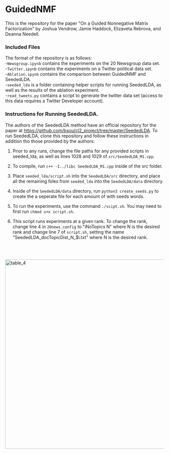 # GuidedNMF
This is the repository for the paper "On a Guided Nonnegative Matrix Factorization" by Joshua Vendrow, Jamie Haddock, Elizaveta Rebrova, and Deanna Needell.

### Included Files
The format of the repository is as follows:  
-`Newsgroup.ipynb` contains the experiments on the 20 Newsgroup data set.  
-`Twitter.ipynb` contains the experiments on a Twitter political data set.  
-`Ablation.ipynb` contains the comparison between GuidedNMF and SeededLDA.  
-`seeded_lda` is a folder containing helper scripts for running SeededLDA, as well as the results of the ablation experiment.  
-`read_tweets.py` contains a script to generate the twitter data set (access to this data requires a Twitter Developer account).  

### Instructions for Running SeededLDA.
The authors of the SeededLDA method have an official repository for the paper at https://github.com/bsou/cl2_project/tree/master/SeededLDA. To run SeededLDA, clone this repository and follow these instructions in addition tho those provided by the authors:

1. Prior to any runs, change the file paths for any provided scripts in seeded_lda, as well as lines 1028 and 1029 of `src/SeededLDA_M1.cpp`.

2. To compile, run `c++ -I../libc SeededLDA_M1.cpp` inside of the src folder.

3. Place `seeded_lda/script.sh` into the `SeededLDA/src` directory, and place all the remaining foles from `seeded_lda` into the `SeededLDA/data` directory.

4. Inside of the `SeededLDA/data` directory, run `python3 create_seeds.py` to create the a seperate file for each amount of with seeds words.

5. To run the experiments, use the command `./scipt.sh`. You may need to first run `chmod u+x script.sh`.

6. This script runs experiments at a given rank. To change the rank, change line 4 in `20news_config` to "iNoTopics N" where N is the desired rank and change line 7 of `script.sh`, setting the name "SeededLDA_docTopicDist_N_$i.txt" where N is the desired rank.

<br /><br />

<p align="left">
<img width="600px" src="https://github.com/jvendrow/GuidedNMF/blob/main/Figures/Table_4.png" alt="table_4">
</p>
